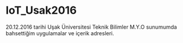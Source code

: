 # IoT_Usak2016
20.12.2016 tarihi Uşak Üniversitesi Teknik Bilimler M.Y.O sunumumda bahsettiğim uygulamalar ve içerik adresleri.
